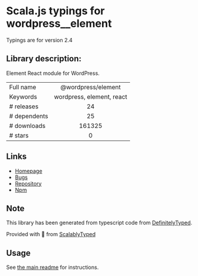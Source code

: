 
# Scala.js typings for wordpress__element

Typings are for version 2.4

## Library description:
Element React module for WordPress.

|                    |                 |
| ------------------ | :-------------: |
| Full name          | @wordpress/element |
| Keywords           | wordpress, element, react |
| # releases         | 24 |
| # dependents       | 25 |
| # downloads        | 161325 |
| # stars            | 0 |

## Links
- [Homepage](https://github.com/WordPress/gutenberg/tree/master/packages/element/README.md)
- [Bugs](https://github.com/WordPress/gutenberg/issues)
- [Repository](https://github.com/WordPress/gutenberg)
- [Npm](https://www.npmjs.com/package/%40wordpress%2Felement)
    


## Note
This library has been generated from typescript code from [DefinitelyTyped](https://definitelytyped.org).

Provided with :purple_heart: from [ScalablyTyped](https://github.com/oyvindberg/ScalablyTyped)

## Usage
See [the main readme](../../readme.md) for instructions.


